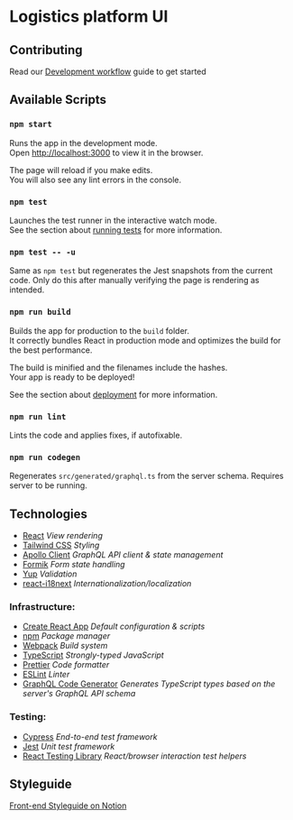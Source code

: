 # Logistics platform UI

## Contributing

Read our
[Development workflow](https://www.notion.so/Development-workflow-63d2215fe9704bd5819563c573941f98)
guide to get started

## Available Scripts

### `npm start`

Runs the app in the development mode.<br /> Open
[http://localhost:3000](http://localhost:3000) to view it in the browser.

The page will reload if you make edits.<br /> You will also see any lint errors
in the console.

### `npm test`

Launches the test runner in the interactive watch mode.<br /> See the section
about
[running tests](https://facebook.github.io/create-react-app/docs/running-tests)
for more information.

### `npm test -- -u`

Same as `npm test` but regenerates the Jest snapshots from the current code.
Only do this after manually verifying the page is rendering as intended.

### `npm run build`

Builds the app for production to the `build` folder.<br /> It correctly bundles
React in production mode and optimizes the build for the best performance.

The build is minified and the filenames include the hashes.<br /> Your app is
ready to be deployed!

See the section about
[deployment](https://facebook.github.io/create-react-app/docs/deployment) for
more information.

### `npm run lint`

Lints the code and applies fixes, if autofixable.

### `npm run codegen`

Regenerates `src/generated/graphql.ts` from the server schema. Requires server
to be running.

## Technologies

- [React](https://reactjs.org/) _View rendering_
- [Tailwind CSS](https://tailwindcss.com/) _Styling_
- [Apollo Client](https://www.apollographql.com/docs/react/) _GraphQL API client
  & state management_
- [Formik](https://jaredpalmer.com/formik/) _Form state handling_
- [Yup](https://github.com/jquense/yup) _Validation_
- [react-i18next](https://react.i18next.com/)
  _Internationalization/localization_

### Infrastructure:

- [Create React App](https://github.com/facebook/create-react-app) _Default
  configuration & scripts_
- [npm](https://www.npmjs.com/) _Package manager_
- [Webpack](https://webpack.js.org/) _Build system_
- [TypeScript](https://www.typescriptlang.org/) _Strongly-typed JavaScript_
- [Prettier](https://prettier.io/) _Code formatter_
- [ESLint](https://eslint.org/) _Linter_
- [GraphQL Code Generator](https://github.com/dotansimha/graphql-code-generator)
  _Generates TypeScript types based on the server's GraphQL API schema_

### Testing:

- [Cypress](https://www.cypress.io/) _End-to-end test framework_
- [Jest](https://jestjs.io/) _Unit test framework_
- [React Testing Library](https://testing-library.com/docs/react-testing-library/intro)
  _React/browser interaction test helpers_

## Styleguide

[Front-end Styleguide on Notion](https://www.notion.so/Styleguide-1d0a414daa934adcaa9332c1f05b2529)
